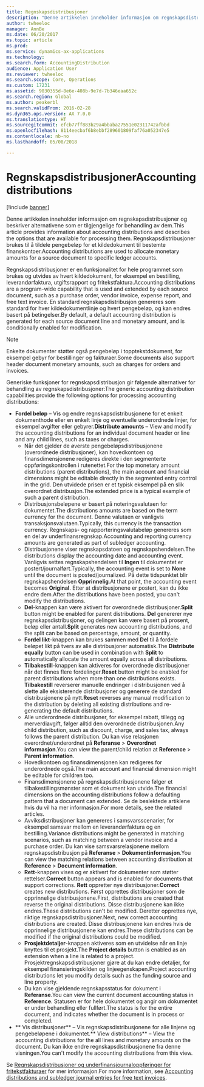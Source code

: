 ```yaml
---
title: Regnskapsdistribusjoner
description: "Denne artikkelen inneholder informasjon om regnskapsdistribusjoner og beskriver alternativene som er tilgjengelige for behandling av dem. Regnskapsdistribusjoner brukes til å tildele pengebeløp for et kildedokument til bestemte finanskontoer."
author: twheeloc
manager: AnnBe
ms.date: 06/20/2017
ms.topic: article
ms.prod: 
ms.service: dynamics-ax-applications
ms.technology: 
ms.search.form: AccountingDistribution
audience: Application User
ms.reviewer: twheeloc
ms.search.scope: Core, Operations
ms.custom: 17231
ms.assetid: 9030355d-8e6e-408b-9e7d-7b346eaa652c
ms.search.region: Global
ms.author: peakerbl
ms.search.validFrom: 2016-02-28
ms.dyn365.ops.version: AX 7.0.0
ms.translationtype: HT
ms.sourcegitcommit: efcb77ff883b29a4bbaba27551e02311742afbbd
ms.openlocfilehash: 8114eecbaf6b8ebbf289601809faf76a052347e5
ms.contentlocale: nb-no
ms.lasthandoff: 05/08/2018

---
```


# <a name="accounting-distributions"></a><span data-ttu-id="9dbd0-104">Regnskapsdistribusjoner</span><span class="sxs-lookup"><span data-stu-id="9dbd0-104">Accounting distributions</span></span>

[!include [banner](../includes/banner.md)]

<span data-ttu-id="9dbd0-105">Denne artikkelen inneholder informasjon om regnskapsdistribusjoner og beskriver alternativene som er tilgjengelige for behandling av dem.</span><span class="sxs-lookup"><span data-stu-id="9dbd0-105">This article provides information about accounting distributions and describes the options that are available for processing them.</span></span> <span data-ttu-id="9dbd0-106">Regnskapsdistribusjoner brukes til å tildele pengebeløp for et kildedokument til bestemte finanskontoer.</span><span class="sxs-lookup"><span data-stu-id="9dbd0-106">Accounting distributions are used to allocate monetary amounts for a source document to specific ledger accounts.</span></span> 

<span data-ttu-id="9dbd0-107">Regnskapsdistribusjoner er en funksjonalitet for hele programmet som brukes og utvides av hvert kildedokument, for eksempel en bestilling, leverandørfaktura, utgiftsrapport og fritekstfaktura.</span><span class="sxs-lookup"><span data-stu-id="9dbd0-107">Accounting distributions are a program-wide capability that is used and extended by each source document, such as a purchase order, vendor invoice, expense report, and free text invoice.</span></span> <span data-ttu-id="9dbd0-108">En standard regnskapsdistribusjon genereres som standard for hver kildedokumentlinje og hvert pengebeløp, og kan endres basert på betingelser.</span><span class="sxs-lookup"><span data-stu-id="9dbd0-108">By default, a default accounting distribution is generated for each source document line and monetary amount, and is conditionally enabled for modification.</span></span> 

> [!Note] 
> <span data-ttu-id="9dbd0-109">Enkelte dokumenter støtter også pengebeløp i topptekstdokument, for eksempel gebyr for bestillinger og fakturaer.</span><span class="sxs-lookup"><span data-stu-id="9dbd0-109">Some documents also support header document monetary amounts, such as charges for orders and invoices.</span></span> 

<span data-ttu-id="9dbd0-110">Generiske funksjoner for regnskapsdistribusjon gir følgende alternativer for behandling av regnskapsdistribusjoner:</span><span class="sxs-lookup"><span data-stu-id="9dbd0-110">The generic accounting distribution capabilities provide the following options for processing accounting distributions:</span></span>

-   <span data-ttu-id="9dbd0-111">**Fordel beløp** – Vis og endre regnskapsdistribusjonene for et enkelt dokumenthode eller en enkelt linje og eventuelle underordnede linjer, for eksempel avgifter eller gebyrer.</span><span class="sxs-lookup"><span data-stu-id="9dbd0-111">**Distribute amounts** – View and modify the accounting distributions for an individual document header or line and any child lines, such as taxes or charges.</span></span>
    -   <span data-ttu-id="9dbd0-112">Når det gjelder de øverste pengebeløpsdistribusjonene (overordnede distribusjoner), kan hovedkontoen og finansdimensjonene redigeres direkte i den segmenterte oppføringskontrollen i rutenettet.</span><span class="sxs-lookup"><span data-stu-id="9dbd0-112">For the top monetary amount distributions (parent distributions), the main account and financial dimensions might be editable directly in the segmented entry control in the grid.</span></span> <span data-ttu-id="9dbd0-113">Den utvidede prisen er et typisk eksempel på en slik overordnet distribusjon.</span><span class="sxs-lookup"><span data-stu-id="9dbd0-113">The extended price is a typical example of such a parent distribution.</span></span>
    -   <span data-ttu-id="9dbd0-114">Distribusjonsbeløpene er basert på noteringsvalutaen for dokumentet.</span><span class="sxs-lookup"><span data-stu-id="9dbd0-114">The distributions amounts are based on the term currency for the document.</span></span> <span data-ttu-id="9dbd0-115">Denne valutaen er vanligvis transaksjonsvalutaen.</span><span class="sxs-lookup"><span data-stu-id="9dbd0-115">Typically, this currency is the transaction currency.</span></span> <span data-ttu-id="9dbd0-116">Regnskaps- og rapporteringsvalutabeløp genereres som en del av underfinansregnskap.</span><span class="sxs-lookup"><span data-stu-id="9dbd0-116">Accounting and reporting currency amounts are generated as part of subledger accounting.</span></span>
    -   <span data-ttu-id="9dbd0-117">Distribusjonene viser regnskapsdatoen og regnskapshendelsen.</span><span class="sxs-lookup"><span data-stu-id="9dbd0-117">The distributions display the accounting date and accounting event.</span></span> <span data-ttu-id="9dbd0-118">Vanligvis settes regnskapshendelsen til **Ingen** til dokumentet er postert/journalført.</span><span class="sxs-lookup"><span data-stu-id="9dbd0-118">Typically, the accounting event is set to **None** until the document is posted/journalized.</span></span> <span data-ttu-id="9dbd0-119">På dette tidspunktet blir regnskapshendelsen **Opprinnelig**.</span><span class="sxs-lookup"><span data-stu-id="9dbd0-119">At that point, the accounting event becomes **Original**.</span></span> <span data-ttu-id="9dbd0-120">Etter at distribusjonene er postert, kan du ikke endre dem.</span><span class="sxs-lookup"><span data-stu-id="9dbd0-120">After the distributions have been posted, you can't modify the distributions.</span></span>
    -   <span data-ttu-id="9dbd0-121">**Del**-knappen kan være aktivert for overordnede distribusjoner.</span><span class="sxs-lookup"><span data-stu-id="9dbd0-121">**Split** button might be enabled for parent distributions.</span></span> <span data-ttu-id="9dbd0-122">**Del** genererer nye regnskapsdistribusjoner, og delingen kan være basert på prosent, beløp eller antall.</span><span class="sxs-lookup"><span data-stu-id="9dbd0-122">**Split** generates new accounting distributions, and the split can be based on percentage, amount, or quantity.</span></span>
    -   <span data-ttu-id="9dbd0-123">**Fordel likt**-knappen kan brukes sammen med **Del** til å fordele beløpet likt på tvers av alle distribusjoner automatisk.</span><span class="sxs-lookup"><span data-stu-id="9dbd0-123">The **Distribute equally** button can be used in combination with **Split** to automatically allocate the amount equally across all distributions.</span></span>
    -   <span data-ttu-id="9dbd0-124">**Tilbakestill**-knappen kan aktiveres for overordnede distribusjoner når det finnes flere fordelinger.</span><span class="sxs-lookup"><span data-stu-id="9dbd0-124">**Reset** button might be enabled for parent distributions when more than one distributions exists.</span></span> <span data-ttu-id="9dbd0-125">**Tilbakestill** reverserer manuelle endringer i distribusjonen ved å slette alle eksisterende distribusjoner og generere de standard distribusjonene på nytt.</span><span class="sxs-lookup"><span data-stu-id="9dbd0-125">**Reset** reverses any manual modification to the distribution by deleting all existing distributions and re-generating the default distributions.</span></span>
    -   <span data-ttu-id="9dbd0-126">Alle underordnede distribusjoner, for eksempel rabatt, tillegg og merverdiavgift, følger alltid den overordnede distribusjonen.</span><span class="sxs-lookup"><span data-stu-id="9dbd0-126">Any child distribution, such as discount, charge, and sales tax, always follows the parent distribution.</span></span> <span data-ttu-id="9dbd0-127">Du kan vise relasjonen overordnet/underordnet på **Referanse** &gt; **Overordnet informasjon**.</span><span class="sxs-lookup"><span data-stu-id="9dbd0-127">You can view the parent/child relation at **Reference** &gt; **Parent information**.</span></span>
    -   <span data-ttu-id="9dbd0-128">Hovedkontoen og finansdimensjonen kan redigeres for underordnede også.</span><span class="sxs-lookup"><span data-stu-id="9dbd0-128">The main account and financial dimension might be editable for children too.</span></span>
    -   <span data-ttu-id="9dbd0-129">Finansdimensjonene på regnskapsdistribusjonene følger et tilbakestillingsmønster som et dokument kan utvide.</span><span class="sxs-lookup"><span data-stu-id="9dbd0-129">The financial dimensions on the accounting distributions follow a defaulting pattern that a document can extended.</span></span> <span data-ttu-id="9dbd0-130">Se de beslektede artiklene hvis du vil ha mer informasjon.</span><span class="sxs-lookup"><span data-stu-id="9dbd0-130">For more details, see the related articles.</span></span>
    -   <span data-ttu-id="9dbd0-131">Avviksdistribusjoner kan genereres i samsvarsscenarier, for eksempel samsvar mellom en leverandørfaktura og en bestilling.</span><span class="sxs-lookup"><span data-stu-id="9dbd0-131">Variance distributions might be generated in matching scenarios, such as matching between a vendor invoice and a purchase order.</span></span> <span data-ttu-id="9dbd0-132">Du kan vise samsvarsrelasjonene mellom regnskapsdistribusjon på **Referanse** &gt; **Dokumentinformasjon**.</span><span class="sxs-lookup"><span data-stu-id="9dbd0-132">You can view the matching relations between accounting distribution at **Reference** &gt; **Document information**.</span></span>
    -   <span data-ttu-id="9dbd0-133">**Rett**-knappen vises og er aktivert for dokumenter som støtter rettelser.</span><span class="sxs-lookup"><span data-stu-id="9dbd0-133">**Correct** button appears and is enabled for documents that support corrections.</span></span> <span data-ttu-id="9dbd0-134">**Rett** oppretter nye distribusjoner.</span><span class="sxs-lookup"><span data-stu-id="9dbd0-134">**Correct** creates new distributions.</span></span> <span data-ttu-id="9dbd0-135">Først opprettes distribusjoner som de opprinnelige distribusjonene.</span><span class="sxs-lookup"><span data-stu-id="9dbd0-135">First, distributions are created that reverse the original distributions.</span></span> <span data-ttu-id="9dbd0-136">Disse distribusjonene kan ikke endres.</span><span class="sxs-lookup"><span data-stu-id="9dbd0-136">These distributions can't be modified.</span></span> <span data-ttu-id="9dbd0-137">Deretter opprettes nye, riktige regnskapsdistribusjoner.</span><span class="sxs-lookup"><span data-stu-id="9dbd0-137">Next, new correct accounting distributions are created.</span></span> <span data-ttu-id="9dbd0-138">Disse distribusjonene kan endres hvis de opprinnelige distribusjonene kan endres.</span><span class="sxs-lookup"><span data-stu-id="9dbd0-138">These distributions can be modified if the original distributions could be modified.</span></span>
    -   <span data-ttu-id="9dbd0-139">**Prosjektdetaljer**-knappen aktiveres som en utvidelse når en linje knyttes til et prosjekt.</span><span class="sxs-lookup"><span data-stu-id="9dbd0-139">The **Project details** button is enabled as an extension when a line is related to a project.</span></span> <span data-ttu-id="9dbd0-140">Prosjektregnskapsdistribusjoner gjøre at du kan endre detaljer, for eksempel finansieringskilden og linjeegenskapen.</span><span class="sxs-lookup"><span data-stu-id="9dbd0-140">Project accounting distributions let you modify details such as the funding source and line property.</span></span>
    -   <span data-ttu-id="9dbd0-141">Du kan vise gjeldende regnskapsstatus for dokument i **Referanse**.</span><span class="sxs-lookup"><span data-stu-id="9dbd0-141">You can view the current document accounting status in **Reference**.</span></span> <span data-ttu-id="9dbd0-142">Statusen er for hele dokumentet og angir om dokumentet er under behandling eller fullført.</span><span class="sxs-lookup"><span data-stu-id="9dbd0-142">The status is for the entire document, and indicates whether the document is in process or completed.</span></span>
-   <span data-ttu-id="9dbd0-143">** Vis distribusjoner** – Vis regnskapsdistribusjonene for alle linjene og pengebeløpene i dokumentet.</span><span class="sxs-lookup"><span data-stu-id="9dbd0-143">** View distributions** – View the accounting distributions for the all lines and monetary amounts on the document.</span></span> <span data-ttu-id="9dbd0-144">Du kan ikke endre regnskapsdistribusjonene fra denne visningen.</span><span class="sxs-lookup"><span data-stu-id="9dbd0-144">You can't modify the accounting distributions from this view.</span></span>


<span data-ttu-id="9dbd0-145">Se [Regnskapsdistribusjoner og underfinansjournaloppføringer for fritekstfakturaer](accounting-distributions-subledger-journal-entries-vendor-invoices.md) for mer informasjon.</span><span class="sxs-lookup"><span data-stu-id="9dbd0-145">For more information, see [Accounting distributions and subledger journal entries for free text invoices](accounting-distributions-subledger-journal-entries-vendor-invoices.md).</span></span>



